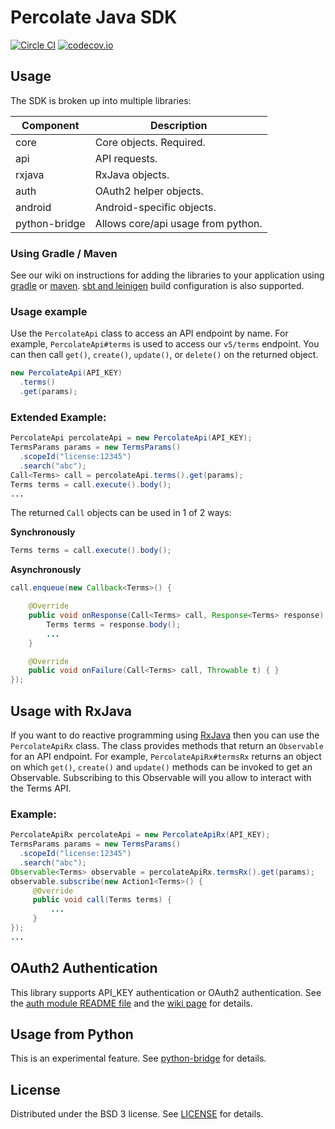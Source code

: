 # Percolate Java SDK

[![Circle CI](https://circleci.com/gh/percolate/percolate-java-sdk.svg?style=svg)](https://circleci.com/gh/percolate/percolate-java-sdk)
[![codecov.io](https://codecov.io/github/percolate/percolate-java-sdk/coverage.svg?branch=master)](https://codecov.io/github/percolate/percolate-java-sdk?branch=master)

## Usage

The SDK is broken up into multiple libraries:

| Component     | Description                        |
|---------------|------------------------------------| 
| core          | Core objects.  Required.           |
| api           | API requests.                      |
| rxjava        | RxJava objects.                    |
| auth          | OAuth2 helper objects.             |
| android       | Android-specific objects.          |
| python-bridge | Allows core/api usage from python. |
   

### Using Gradle / Maven

See our wiki on instructions for adding the libraries to your application using [gradle](../../wiki/Setup-Using-Gradle) or [maven](../../wiki/Setup-Using-Maven).
[sbt and leinigen](https://jitpack.io/#percolate/percolate-java-sdk) build configuration is also supported.


### Usage example

Use the `PercolateApi` class to access an API endpoint by name.   For example, `PercolateApi#terms` is used to access
our `v5/terms` endpoint.  You can then call `get()`, `create()`, `update()`, or `delete()` on the returned object.

```java
new PercolateApi(API_KEY)
  .terms()
  .get(params);
```


### Extended Example:
```java
PercolateApi percolateApi = new PercolateApi(API_KEY);
TermsParams params = new TermsParams()
  .scopeId("license:12345")
  .search("abc");
Call<Terms> call = percolateApi.terms().get(params);
Terms terms = call.execute().body();  
...  
```

The returned `Call` objects can be used in 1 of 2 ways:

**Synchronously**
```java
Terms terms = call.execute().body();
```

**Asynchronously**
```java
call.enqueue(new Callback<Terms>() {

    @Override
    public void onResponse(Call<Terms> call, Response<Terms> response) {
        Terms terms = response.body();
        ...
    }

    @Override
    public void onFailure(Call<Terms> call, Throwable t) { }    
});
```

## Usage with RxJava
If you want to do reactive programming using [RxJava](https://github.com/ReactiveX/RxJava) then you can use the `PercolateApiRx` class. The class provides methods that return an `Observable` for an API endpoint. For example, `PercolateApiRx#termsRx` returns an object
on which `get()`, `create()` and `update()` methods can be invoked to get an Observable. Subscribing to this Observable will you allow to interact with the Terms API.

### Example:
```java
PercolateApiRx percolateApi = new PercolateApiRx(API_KEY);
TermsParams params = new TermsParams()
  .scopeId("license:12345")
  .search("abc");
Observable<Terms> observable = percolateApiRx.termsRx().get(params);
observable.subscribe(new Action1<Terms>() {
     @Override
     public void call(Terms terms) {
         ...
     }
});
...
```


## OAuth2 Authentication
This library supports API_KEY authentication or OAuth2 authentication.
See the [auth module README file](auth) and the [wiki page](../../wiki/OAuth2-vs-API_KEY-Authentication) for details.


## Usage from Python
This is an experimental feature.
See [python-bridge](python-bridge) for details.


## License
Distributed under the BSD 3 license. See [LICENSE](LICENSE.txt) for details.
